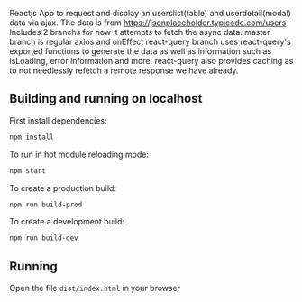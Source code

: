 
Reactjs App to request and display an userslist(table) and userdetail(modal) data via ajax. The data is from https://jsonplaceholder.typicode.com/users
Includes 2 branchs for how it attempts  to fetch the async data. master branch is regular axios and onEffect
react-query branch uses react-query's exported functions to generate the data as well as information such as isLoading, error information and more. 
react-query also provides caching as to not needlessly refetch a remote response we have already.



## Building and running on localhost

First install dependencies:

```sh
npm install
```

To run in hot module reloading mode:

```sh
npm start
```

To create a production build:

```sh
npm run build-prod
```

To create a development build:

```sh
npm run build-dev
```

## Running

Open the file `dist/index.html` in your browser

